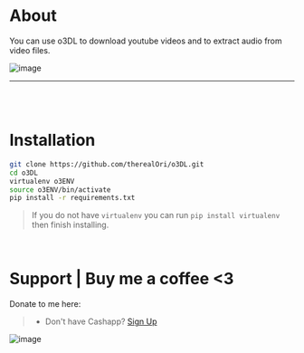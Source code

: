 # About
You can use o3DL to download youtube videos and to extract audio from video files.

![image](https://user-images.githubusercontent.com/45724082/164530024-8dcfe32b-c47b-4441-a3ca-2897b040edbe.png)
__ __

<br />
<br />

# Installation
```zsh
git clone https://github.com/therealOri/o3DL.git
cd o3DL
virtualenv o3ENV
source o3ENV/bin/activate
pip install -r requirements.txt
```
> If you do not have `virtualenv` you can run `pip install virtualenv` then finish installing.

<br />

# Support  |  Buy me a coffee <3
Donate to me here:
> - Don't have Cashapp? [Sign Up](https://cash.app/app/TKWGCRT)

![image](https://user-images.githubusercontent.com/45724082/158000721-33c00c3e-68bb-4ee3-a2ae-aefa549cfb33.png)
